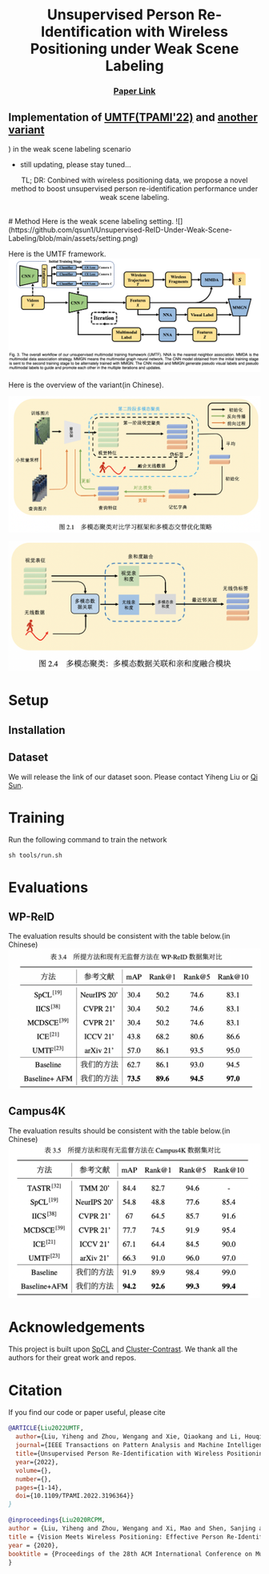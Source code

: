 <p align="center">

  <h1 align="center">Unsupervised Person Re-Identification with Wireless Positioning under Weak Scene Labeling </h1>
  <h3 align="center"><a href="https://arxiv.org/abs/2110.15610">Paper Link </a> </h3>
  <div align="center"></div>
</p>

## Implementation of [UMTF(TPAMI'22)](https://arxiv.org/abs/2110.15610) and [another variant](https://github.com/qsun1/Unsupervised-ReID-Under-Weak-Scene-Labeling/blob/main/assets/qisun_bachelor.pdf)
) in the weak scene labeling scenario
+ still updating, please stay tuned...

<p align="center">
TL; DR: Conbined with wireless positioning data, we propose a novel method to boost unsupervised person re-identification performance under weak scene labeling.
</p>
<br>
# Method
Here is the weak scene labeling setting.
![](https://github.com/qsun1/Unsupervised-ReID-Under-Weak-Scene-Labeling/blob/main/assets/setting.png)

Here is the UMTF framework.
![](https://github.com/qsun1/Unsupervised-ReID-Under-Weak-Scene-Labeling/blob/main/assets/umtf.png)

Here is the overview of the variant(in Chinese).

![](https://github.com/qsun1/Unsupervised-ReID-Under-Weak-Scene-Labeling/blob/main/assets/framework_cn.png)

![](https://github.com/qsun1/Unsupervised-ReID-Under-Weak-Scene-Labeling/blob/main/assets/afm_cn.png)

# Setup
## Installation

## Dataset
We will release the link of our dataset soon. Please contact Yiheng Liu or [Qi Sun](sq008@mail.ustc.edu.cn).
# Training

Run the following command to train the network
```
sh tools/run.sh
```
# Evaluations

## WP-ReID
The evaluation results should be consistent with the table below.(in Chinese) 
![](https://github.com/qsun1/Unsupervised-ReID-Under-Weak-Scene-Labeling/blob/main/assets/performance_wpreid_cn.png)

## Campus4K
The evaluation results should be consistent with the table below.(in Chinese) 
![](https://github.com/qsun1/Unsupervised-ReID-Under-Weak-Scene-Labeling/blob/main/assets/performance_4k_cn.png)


# Acknowledgements
This project is built upon [SpCL](https://github.com/yxgeee/SpCL) and [Cluster-Contrast](https://github.com/alibaba/cluster-contrast-reid). We thank all the authors for their great work and repos. 


# Citation
If you find our code or paper useful, please cite
```bibtex
@ARTICLE{Liu2022UMTF,
  author={Liu, Yiheng and Zhou, Wengang and Xie, Qiaokang and Li, Houqiang},
  journal={IEEE Transactions on Pattern Analysis and Machine Intelligence}, 
  title={Unsupervised Person Re-Identification with Wireless Positioning under Weak Scene Labeling}, 
  year={2022},
  volume={},
  number={},
  pages={1-14},
  doi={10.1109/TPAMI.2022.3196364}}
}
```

```bibtex
@inproceedings{Liu2020RCPM,
author = {Liu, Yiheng and Zhou, Wengang and Xi, Mao and Shen, Sanjing and Li, Houqiang},
title = {Vision Meets Wireless Positioning: Effective Person Re-Identification with Recurrent Context Propagation},
year = {2020},
booktitle = {Proceedings of the 28th ACM International Conference on Multimedia},
}
```
